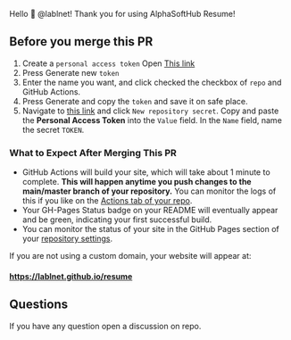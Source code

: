 Hello :wave: @lablnet!  Thank you for using AlphaSoftHub Resume!  

## Before you merge this PR
1. Create a `personal access token` Open <a href='https://github.com/settings/tokens' target='_blank'>This link</a>
2. Press Generate new `token`
3. Enter the name you want, and click checked the checkbox of `repo` and GitHub Actions.
4. Press Generate and copy the `token` and save it on safe place.
5. Navigate to <a href="https://github.com/lablnet/resume/settings/secrets" target="_blank">this link</a> and click `New repository secret`.  Copy and paste the **Personal Access Token** into the `Value` field. In the `Name` field, name the secret `TOKEN`.


### What to Expect After Merging This PR

- GitHub Actions will build your site, which will take about 1 minute to complete.  **This will happen anytime you push changes to the main/master branch of your repository.**  You can monitor the logs of this if you like on the [Actions tab of your repo](https://github.com/lablnet/resume/actions).
- Your GH-Pages Status badge on your README will eventually appear and be green, indicating your first successful build.
- You can monitor the status of your site in the GitHub Pages section of your [repository settings](https://github.com/lablnet/resume/settings).

If you are not using a custom domain, your website will appear at: 

#### https://lablnet.github.io/resume




## Questions

If you have any question open a discussion on repo.
